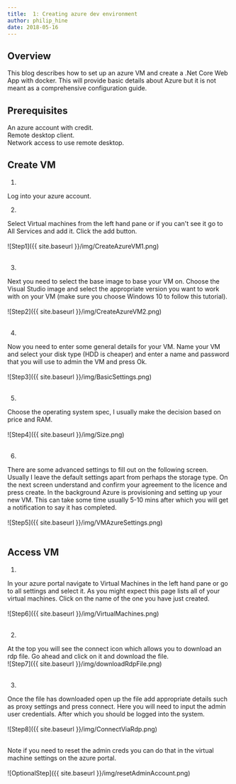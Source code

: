 ```yaml
---
title:  1: Creating azure dev environment
author: philip_hine
date: 2018-05-16
--- 
```


## Overview
This blog describes how to set up an azure VM and create a .Net Core Web App with docker. This will provide basic details about Azure but it is not meant as a comprehensive configuration guide.

## Prerequisites
An azure account with credit.<br/>
Remote desktop client.<br/>
Network access to use remote desktop.

## Create VM

1) 
Log into your azure account.

2) 
Select Virtual machines from the left hand pane or if you can't see it go to All Services and add it. Click the add button.<br/><br/>
![Step1]({{ site.baseurl }}/img/CreateAzureVM1.png)<br/><br/>

3) 
Next you need to select the base image to base your VM on. Choose the Visual Studio image and select the appropriate version you want to work with on your VM (make sure you choose Windows 10 to follow this tutorial).<br/><br/>
![Step2]({{ site.baseurl }}/img/CreateAzureVM2.png)<br/><br/>

4) 
Now you need to enter some general details for your VM. Name your VM and select your disk type (HDD is cheaper) and enter a name and password that you will use to admin the VM and press Ok.<br/><br/>
![Step3]({{ site.baseurl }}/img/BasicSettings.png)<br/><br/>


5)  
Choose the operating system spec, I usually make the decision based on price and RAM.<br/><br/>
![Step4]({{ site.baseurl }}/img/Size.png)<br/><br/>


6) 
There are some advanced settings to fill out on the following screen. Usually I leave the default settings apart from perhaps the storage type. On the next screen understand and confirm your agreement to the licence and press create. In the background Azure is provisioning and setting up your new VM. This can take some time usually 5-10 mins after which you will get a notification to say it has completed.<br/><br/>
![Step5]({{ site.baseurl }}/img/VMAzureSettings.png)<br/><br/>

## Access VM

1) 
In your azure portal navigate to Virtual Machines in the left hand pane or go to all settings and select it. As you might expect this page lists all of your virtual machines. Click on the name of the one you have just created.<br/><br/>
![Step6]({{ site.baseurl }}/img/VirtualMachines.png)<br/><br/>


2) 
At the top you will see the connect icon which allows you to download an rdp file. Go ahead and click on it and download the file.<br/>
![Step7]({{ site.baseurl }}/img/downloadRdpFile.png)<br/><br/>


3) 
Once the file has downloaded open up the file add appropriate details such as proxy settings and press connect. Here you will need to input the admin user credentials. After which you should be logged into the system.<br/><br/>
![Step8]({{ site.baseurl }}/img/ConnectViaRdp.png)<br/><br/>

Note if you need to reset the admin creds you can do that in the virtual machine settings on the azure portal.<br/><br/>
![OptionalStep]({{ site.baseurl }}/img/resetAdminAccount.png)<br/><br/>

